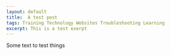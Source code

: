 ```yaml
---
layout: default
title:  A test post
tags: Training Technology Websites Troubleshooting Learning
excerpt: This is a test exerpt
---
```

Some text to test things
